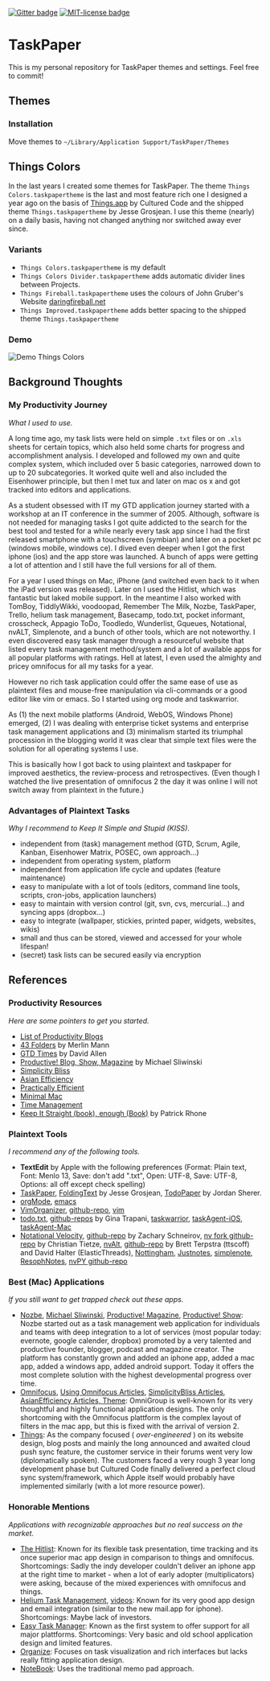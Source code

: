 <a href="https://gitter.im/dataduke/mac-taskpaper?utm_source=badge&utm_medium=badge&utm_campaign=pr-badge&utm_content=badge" target="_blank"><img src="https://badges.gitter.im/Join Chat.svg" alt="Gitter badge"></a>   <a href="http://github.com/caleorourke/grunt-jekyll-pages/blob/master/LICENSE.md" target="_blank"><img src="http://img.shields.io/badge/License-MIT-blue.svg" alt="MIT-license badge"></a>

# TaskPaper

This is my personal repository for TaskPaper themes and settings. Feel free to commit!

## Themes

### Installation

Move themes to `~/Library/Application Support/TaskPaper/Themes`

## Things Colors

In the last years I created some themes for TaskPaper. The theme `Things Colors.taskpapertheme` is the last and most feature rich one I designed a year ago on the basis of [Things.app](http://culturedcode.com/things/) by Cultured Code and the shipped theme `Things.taskpapertheme` by Jesse Grosjean. I use this theme (nearly) on a daily basis, having not changed anything nor switched away ever since. 

### Variants

- `Things Colors.taskpapertheme` is my default
- `Things Colors Divider.taskpapertheme` adds automatic divider lines between Projects. 
- `Things Fireball.taskpapertheme` uses the colours of John Gruber's Website [daringfireball.net](http://daringfireball.net)
- `Things Improved.taskpapertheme` adds better spacing to the shipped theme `Things.taskpapertheme` 

### Demo

![Demo Things Colors](https://github.com/dataduke/mac-taskpaper/raw/master/Demo/ThemeDemo-ThingsColors.jpg)

## Background Thoughts

### My Productivity Journey

*What I used to use.*

A long time ago, my task lists were held on simple `.txt` files or on `.xls` sheets for certain topics,
which also held some charts for progress and accomplishment analysis. I developed and followed my own and quite complex system, which included over 5 basic categories, narrowed down to up to 20 subcategories. It worked quite well and also included the Eisenhower principle, but then I met tux and later on mac os x and got tracked into editors and applications.

As a student obsessed with IT my GTD application journey started with a workshop at an IT conference in the summer of 2005. Although, software is not needed for managing tasks I got quite addicted to the search for the best tool and tested for a while nearly every task app since I had the first released smartphone with a touchscreen (symbian) and later on a pocket pc (windows mobile, windows ce). I dived even deeper when I got the first iphone (ios) and the app store was launched. A bunch of apps were getting a lot of attention and I still have the full versions for all of them. 

For a year I used things on Mac, iPhone (and switched even back to it when the iPad version was released). Later on I used the Hitlist, which was fantastic but laked mobile support. In the meantime I also worked with TomBoy, TiddlyWikki, voodoopad, Remember The Milk, Nozbe, TaskPaper, Trello, helium task management, Basecamp, todo.txt, pocket informant, crosscheck, Appagio ToDo, Toodledo, Wunderlist, Gqueues, Notational, nvALT, Simplenote,  and a bunch of other tools, which are not noteworthy. I even discovered easy task manager through a resourceful website that listed every task management method/system and a lot of available apps for all popular platforms with ratings. Hell at latest, I even used the almighty and pricey omnifocus for all my tasks for a year.

However no rich task application could offer the same ease of use as plaintext files and mouse-free manipulation via cli-commands or a good editor like vim or emacs. So I started using org mode and taskwarrior. 

As (1) the next mobile platforms (Android, WebOS, Windows Phone) emerged, (2) I was dealing with enterprise ticket systems and enterprise task management applications and (3) minimalism started its triumphal procession in the blogging world it was clear that simple text files were the solution for all operating systems I use.

This is basically how I got back to using plaintext and taskpaper for improved aesthetics, the review-process and retrospectives. (Even though I watched the live presentation of omnifocus 2 the day it was online I will not switch away from plaintext in the future.)

### Advantages of Plaintext Tasks

*Why I recommend to Keep It Simple and Stupid (KISS).*

- independent from (task) management method (GTD, Scrum, Agile, Kanban, Eisenhower Matrix, POSEC, own approach...)
- independent from operating system, platform
- independent from application life cycle and updates (feature maintenance)
- easy to manipulate with a lot of tools (editors, command line tools, scripts, cron-jobs, application launchers)
- easy to maintain with version control (git, svn, cvs, mercurial...) and syncing apps (dropbox...)
- easy to integrate (wallpaper, stickies, printed paper, widgets, websites, wikis)
- small and thus can be stored, viewed and accessed for your whole lifespan!
- (secret) task lists can be secured easily via encryption

## References

### Productivity Resources

*Here are some pointers to get you started.*

- [List of Productivity Blogs](http://zenhabits.net/the-top-50-productivity-blogs-most-of-which-you-havent-heard-about/)
- [43 Folders](http://www.43folders.com/) by Merlin Mann
- [GTD Times](http://www.gtdtimes.com/) by David Allen
- [Productive! Blog, Show, Magazine](http://www.michaelsliwinski.com/) by Michael Sliwinski
- [Simplicity Bliss](http://simplicitybliss.com/)
- [Asian Efficiency](http://www.asianefficiency.com/blog/)
- [Practically Efficient](http://www.practicallyefficient.com/)
- [Minimal Mac](http://minimalmac.com/)
- [Time Management](http://en.wikipedia.org/wiki/Time_management)
- [Keep It Straight (book), enough (Book)](http://patrickrhone.com/books/) by Patrick Rhone

### Plaintext Tools

*I recommend any of the following tools.*

- **TextEdit** by Apple with the following preferences (Format: Plain text, Font: Menlo 13, Save: don't add ".txt", Open: UTF-8, Save: UTF-8, Options: all off except check spelling)
- [TaskPaper](http://www.hogbaysoftware.com/products/taskpaper), [FoldingText](http://www.foldingtext.com/) by Jesse Grosjean, [TodoPaper](http://widefido.com/products/todopaper/) by Jordan Sherer.
- [orgMode](http://orgmode.org/), [emacs](http://www.gnu.org/software/emacs/)
- [VimOrganizer](http://www.vim.org/scripts/script.php?script_id=3342), [github-repo](https://github.com/hsitz/VimOrganizer), [vim](http://www.vim.org/)
- [todo.txt](http://todotxt.com/), [github-repos](https://github.com/ginatrapani) by Gina Trapani, [taskwarrior](http://taskwarrior.org), [taskAgent-iOS](http://macrecon.com/app/TaskAgent/), [taskAgent-Mac](http://macrecon.com/app/TaskAgent-Mac/)
- [Notational Velocity](http://notational.net/), [github-repo](https://github.com/scrod/nv/tree/) by Zachary Schneirov, [nv fork github-repo](https://github.com/DivineDominion/nv) by Christian Tietze, [nvAlt](http://brettterpstra.com/projects/nvalt/), [github-repo](https://github.com/ttscoff/nv) by Brett Terpstra (ttscoff) and David Halter (ElasticThreads), [Nottingham](http://clickontyler.com/nottingham/), [Justnotes](http://selfcoded.com/justnotes), [simplenote](http://simplenote.com), [ResophNotes](http://www.resoph.com), [nvPY github-repo](https://github.com/cpbotha/nvpy)

### Best (Mac) Applications

*If you still want to get trapped check out these apps.*

- [Nozbe](http://www.nozbe.com/), [Michael Sliwinski](http://www.michaelsliwinski.com/), [Productive! Magazine](http://www.michaelsliwinski.com/productive_magazine/), [Productive! Show](http://www.michaelsliwinski.com/productive_show/): Nozbe started out as a task management web application for individuals and teams with deep integration to a lot of services (most popular today: evernote, google calender, dropbox) promoted by a very talented and productive founder, blogger, podcast and magazine creator. The platform has constantly grown and added an iphone app, added a mac app, added a windows app, added android support. Today it offers the most complete solution with the highest developmental progress over time.
- [Omnifocus](http://www.omnigroup.com/products/omnifocus/), [Using Omnifocus Articles](http://www.usingomnifocus.com/blog/), [SimplicityBliss Articles](http://simplicitybliss.com/omnifocus/), [AsianEfficiency Articles, Theme](http://www.asianefficiency.com/omnifocus/): OmniGroup is well-known for its very thoughtful and highly functional application designs. The only shortcoming with the Omnifocus plattform is the complex layout of filters in the mac app, but this is fixed with the arrival of version 2.
- [Things](http://culturedcode.com/things/): As the company focused ( *over-engineered* ) on its website design, blog posts and mainly the long announced and awaited cloud push sync feature, the customer service in their forums went very low (diplomatically spoken). The customers faced a very rough 3 year long development phase but Cultured Code finally delivered a perfect cloud sync system/framework, which Apple itself would probably have implemented similarly (with a lot more resource power).

### Honorable Mentions

*Applications with recognizable approaches but no real success on the market.*

- [The Hitlist](http://www.potionfactory.com/thehitlist/): Known for its flexible task presentation, time tracking and its once superior mac app design in comparison to things and omnifocus. Shortcomings: Sadly the indy developer couldn't deliver an iphone app at the right time to market - when a lot of early adopter (multiplicators) were asking, because of the mixed experiences with omnifocus and things.
- [Helium Task Management](http://www.heliumnow.com/), [videos](http://www.youtube.com/user/robotblimp): Known for its very good app design and email integration (similar to the new mail.app for iphone). Shortcomings: Maybe lack of investors. 
- [Easy Task Manager](http://www.orionbelt.com/): Known as the first system to offer support for all major plattforms. Shortcomings: Very basic and old school application design and limited features.
- [Organize](http://taskfabric.com/): Focuses on task visualization and rich interfaces but lacks really fitting application design.
- [NoteBook](http://www.circusponies.com): Uses the traditional memo pad approach.